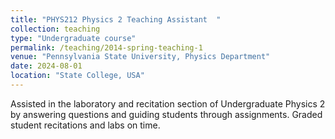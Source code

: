 ```yaml
---
title: "PHYS212 Physics 2 Teaching Assistant  "
collection: teaching
type: "Undergraduate course"
permalink: /teaching/2014-spring-teaching-1
venue: "Pennsylvania State University, Physics Department"
date: 2024-08-01
location: "State College, USA"
---
```


Assisted in the laboratory and recitation section of Undergraduate Physics 2 by answering questions and guiding students through assignments. Graded student recitations and labs on time. 